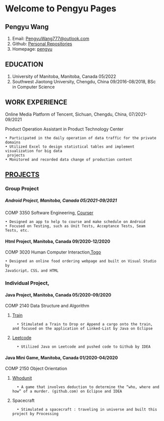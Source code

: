 # Welcome to Pengyu Pages

## Pengyu Wang

1. Email: PengyuWang777@outlook.com
2. Github: [Personal Repositories](https://github.com/Skadoosh777)
3. Homepage: [pengyu](https://skadoosh777.github.io/pengyu.github.io/)

## EDUCATION

1. University of Manitoba, Manitoba, Canada 05/2022
2. Southwest Jiaotong University, Chengdu, China 09/2016-08/2018, BSc in Computer Science

## WORK EXPERIENCE

Online Media Platform of Tencent, Sichuan, Chengdu, China, 07/2021-09/2021

Product Operation Assistant in Product Technology Center

    • Participated in the daily operation of data traffic for the private domains
    • Utilized Excel to design statistical tables and implement visualization for big data
     projects
    • Monitored and recorded data change of production content

## [PROJECTS](https://github.com/Skadoosh777?tab=repositories)
### Group Project

##### Android Project, Manitoba, Canada 05/2021-09/2021

COMP 3350 Software Engineering, [Courser](https://github.com/Skadoosh777/COMP-3350-Courser-public)

    • Designed an app to help to course and make schedule on Android
    • Focused on Testing, such as Unit Tests, Acceptance Tests, Seam Tests, etc.

#### Html Project, Manitoba, Canada 09/2020-12/2020

COMP 3020 Human Computer Interaction,[Togo](https://github.com/Skadoosh777/Togo)

    • Designed an online food ordering webpage and built on Visual Studio by
    JavaScript，CSS，and HTML

### Individual Project,
#### Java Project, Manitoba, Canada 05/2020-09/2020
COMP 2140 Data Structure and Algorithm
1. [Train](https://github.com/Skadoosh777/Train)
   
         • Stimulated a Train to Drop or Append a cargo onto the train, and focused on the application of Linked-List by Java on Eclipse
   
2. [Leetcode](https://github.com/Skadoosh777/Leetcode)
   
         • Utilized Java on Leetcode and pushed code to Github by IDEA

#### Java Mini Game, Manitoba, Canada 01/2020-04/2020
COMP 2150 Object Orientation 
1. [Whodunit](https://github.com/Skadoosh777/Whodunit)
   
         • A game that involves deduction to determine the “who, where and how” of a murder. (github.com) on Eclipse and IDEA 

2. Spacecraft
         
         • Stimulated a spacecraft : traveling in universe and built this project by Processing



